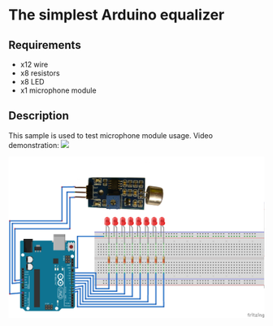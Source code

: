 # The simplest Arduino equalizer

## Requirements
* x12 wire
* x8 resistors
* x8 LED
* x1 microphone module

## Description
This sample is used to test microphone module usage. Video demonstration:
[![](https://img.youtube.com/vi/rZk7h3fOCFE/0.jpg)](https://youtu.be/rZk7h3fOCFE)

![img](scheme.png)
